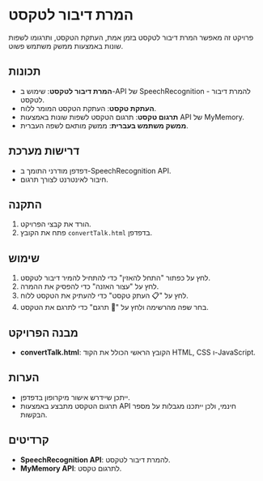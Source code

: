 # המרת דיבור לטקסט

פרויקט זה מאפשר המרת דיבור לטקסט בזמן אמת, העתקת הטקסט, ותרגומו לשפות שונות באמצעות ממשק משתמש פשוט.

## תכונות
- **המרת דיבור לטקסט**: שימוש ב-API של SpeechRecognition - להמרת דיבור לטקסט.
- **העתקת טקסט**: העתקת הטקסט המומר ללוח.
- **תרגום טקסט**: תרגום הטקסט לשפות שונות באמצעות API של MyMemory.
- **ממשק משתמש בעברית**: ממשק מותאם לשפה העברית.

## דרישות מערכת
- דפדפן מודרני התומך ב-SpeechRecognition API.
- חיבור לאינטרנט לצורך תרגום.

## התקנה
1. הורד את קבצי הפרויקט.
2. פתח את הקובץ `convertTalk.html` בדפדפן.

## שימוש
1. לחץ על כפתור "התחל להאזין" כדי להתחיל להמיר דיבור לטקסט.
2. לחץ על "עצור האזנה" כדי להפסיק את ההמרה.
3. לחץ על "📋 העתק טקסט" כדי להעתיק את הטקסט ללוח.
4. בחר שפה מהרשימה ולחץ על "🔄 תרגם" כדי לתרגם את הטקסט.

## מבנה הפרויקט
- **convertTalk.html**: הקובץ הראשי הכולל את הקוד HTML, CSS ו-JavaScript.

## הערות
- ייתכן שיידרש אישור מיקרופון בדפדפן.
- תרגום הטקסט מתבצע באמצעות API חינמי, ולכן ייתכנו מגבלות על מספר הבקשות.

## קרדיטים
- **SpeechRecognition API**: להמרת דיבור לטקסט.
- **MyMemory API**: לתרגום טקסט.


